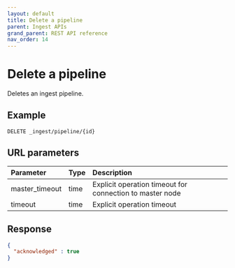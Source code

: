 ```yaml
---
layout: default
title: Delete a pipeline
parent: Ingest APIs
grand_parent: REST API reference
nav_order: 14
---
```


# Delete a pipeline

Deletes an ingest pipeline. 

## Example

```curl
DELETE _ingest/pipeline/{id}
```


## URL parameters

Parameter | Type | Description
:--- | :--- | :---
master_timeout | time | Explicit operation timeout for connection to master node
timeout | time | Explicit operation timeout

## Response

```json
{
  "acknowledged" : true
}
```